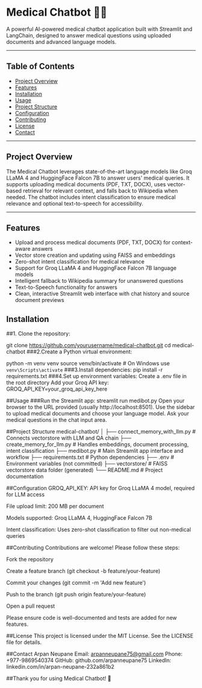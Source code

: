# Medical Chatbot 🤖💊

A powerful AI-powered medical chatbot application built with Streamlit and LangChain, designed to answer medical questions using uploaded documents and advanced language models.

---

## Table of Contents

- [Project Overview](#project-overview)  
- [Features](#features)  
- [Installation](#installation)  
- [Usage](#usage)  
- [Project Structure](#project-structure)  
- [Configuration](#configuration)  
- [Contributing](#contributing)  
- [License](#license)  
- [Contact](#contact)  

---

## Project Overview

The Medical Chatbot leverages state-of-the-art language models like Groq LLaMA 4 and HuggingFace Falcon 7B to answer users' medical queries. It supports uploading medical documents (PDF, TXT, DOCX), uses vector-based retrieval for relevant context, and falls back to Wikipedia when needed. The chatbot includes intent classification to ensure medical relevance and optional text-to-speech for accessibility.

---

## Features

- Upload and process medical documents (PDF, TXT, DOCX) for context-aware answers  
- Vector store creation and updating using FAISS and embeddings  
- Zero-shot intent classification for medical relevance  
- Support for Groq LLaMA 4 and HuggingFace Falcon 7B language models  
- Intelligent fallback to Wikipedia summary for unanswered questions  
- Text-to-Speech functionality for answers  
- Clean, interactive Streamlit web interface with chat history and source document previews  


## Installation

##1. Clone the repository:


git clone https://github.com/yourusername/medical-chatbot.git
cd medical-chatbot
###2.Create a Python virtual environment:

python -m venv venv
source venv/bin/activate  # On Windows use `venv\Scripts\activate`
###3.Install dependencies:
pip install -r requirements.txt
###4.Set up environment variables:
Create a .env file in the root directory
Add your Groq API key:
GROQ_API_KEY=your_groq_api_key_here


##Usage
###Run the Streamlit app:
streamlit run medibot.py
Open your browser to the URL provided (usually http://localhost:8501).
Use the sidebar to upload medical documents and choose your language model.
Ask your medical questions in the chat input area.

##Project Structure
medical-chatbot/
│
├── connect_memory_with_llm.py        # Connects vectorstore with LLM and QA chain
├── create_memory_for_llm.py          # Handles embeddings, document processing, intent classification
├── medibot.py                       # Main Streamlit app interface and workflow
├── requirements.txt                 # Python dependencies
├── .env                            # Environment variables (not committed)
├── vectorstore/                    # FAISS vectorstore data folder (generated)
└── README.md                       # Project documentation

##Configuration
GROQ_API_KEY: API key for Groq LLaMA 4 model, required for LLM access

File upload limit: 200 MB per document

Models supported: Groq LLaMA 4, HuggingFace Falcon 7B

Intent classification: Uses zero-shot classification to filter out non-medical queries

##Contributing
Contributions are welcome! Please follow these steps:

Fork the repository

Create a feature branch (git checkout -b feature/your-feature)

Commit your changes (git commit -m 'Add new feature')

Push to the branch (git push origin feature/your-feature)

Open a pull request

Please ensure code is well-documented and tests are added for new features.

##License
This project is licensed under the MIT License. See the LICENSE file for details.

##Contact
Arpan Neupane
Email: arpanneupane75@gmail.com
Phone: +977-9869540374
GitHub: github.com/arpanneupane75
LinkedIn: linkedin.com/in/arpan-neupane-232a861b2

##Thank you for using Medical Chatbot! 🚀
